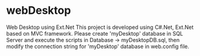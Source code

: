 # webDesktop
Web Desktop using Ext.Net
This project is developed using C#.Net, Ext.Net based on MVC framework. Please create 'myDesktop' database in SQL Server and execute the scripts 
in Database -> myDesktopDB.sql, then modify the connection string for 'myDesktop' database in web.config file.
